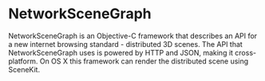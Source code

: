 NetworkSceneGraph
=================

NetworkSceneGraph is an Objective-C framework that describes an API for a new internet browsing standard - distributed 3D scenes. The API that NetworkSceneGraph uses is powered by HTTP and JSON, making it cross-platform. On OS X this framework can render the distributed scene using SceneKit.
